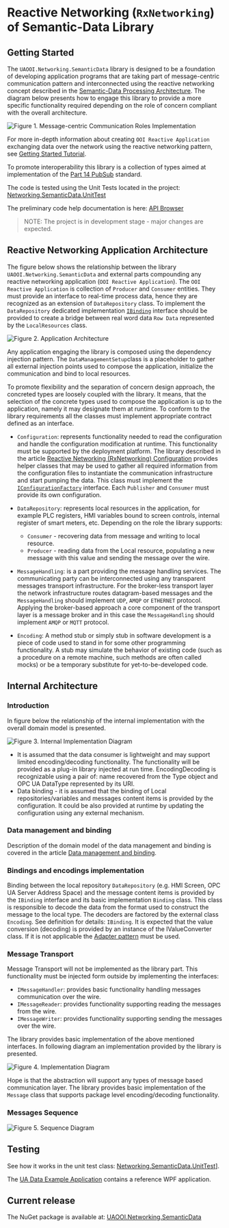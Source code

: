 # Reactive Networking (`RxNetworking`) of Semantic-Data Library

## Getting Started

The `UAOOI.Networking.SemanticData` library is designed to be a foundation of developing application programs that are taking part of message-centric communication pattern and interconnected using the reactive networking concept described in the [Semantic-Data Processing Architecture](../README.MessageCentricCommunication.md). The diagram below presents how to engage this library to provide a more specific functionality required depending on the role of concern compliant with the overall architecture.

![Figure 1. Message-centric Communication Roles Implementation](../../CommonResources/Media/DataManagementGeneralization.png)

For more in-depth information about creating `OOI Reactive Application` exchanging data over the network using the reactive networking pattern, see [Getting Started Tutorial](./READMEGettingStartedTutorial.md).

To promote interoperability this library is a collection of types aimed at implementation of the [Part 14 PubSub](README.PubSubMTF.md) standard.

The code is tested using the Unit Tests located in the project: [Networking.SemanticData.UnitTest][Networking.SemanticData.UnitTest]

The preliminary code help documentation is here: [API Browser](http://www.commsvr.com/download/OPC-UA-OOI/index.html)

> NOTE: The project is in development stage - major changes are expected.

## Reactive Networking Application Architecture

The figure below shows the relationship between the library `UAOOI.Networking.SemanticData` and external parts compounding any reactive networking application (`OOI Reactive Application`). The `OOI Reactive Application` is collection of `Producer` and `Consumer` entities. They must provide an interface to real-time process data, hence they are recognized as an extension of `DataRepository` class. To implement the `DataRepository` dedicated implementation [`IBinding`](http://www.commsvr.com/download/OPC-UA-OOI/html/T-UAOOI.Networking.SemanticData.DataRepository.IBinding.htm) interface should be provided to create a bridge between real word data `Row Data` represented by the `LocalResources` class.

![Figure 2. Application Architecture](../../CommonResources/Media/DataManagementExternalLibraries.png)

Any application engaging the library is composed using the dependency injection pattern. The `DataManagementSetup`class is a placeholder to gather all external injection points used to compose the application, initialize the communication and bind to local resources.

To promote flexibility and the separation of concern design approach, the concreted types are loosely coupled with the library. It means, that the selection of the concrete types used to compose the application is up to the application, namely it may designate them at runtime. To conform to the library requirements all the classes must implement appropriate contract defined as an interface.

- `Configuration`: represents functionality needed to read the configuration and handle the configuration modification at runtime. This functionality must be supported by the deployment platform. The library described in the article [Reactive Networking (RxNetworking) Configuration](../../Configuration/Networking/README.MD) provides helper classes that may be used to gather all required information from the configuration files to instantiate the communication infrastructure and start pumping the data. This class must implement the [`IConfigurationFactory`](http://www.commsvr.com/download/OPC-UA-OOI/html/T-UAOOI.Configuration.Core.IConfiguration.htm) interface. Each `Publisher` and `Consumer` must provide its own configuration.

- `DataRepository`:  represents local resources in the application, for example PLC registers, HMI variables bound to screen controls, internal register of smart meters, etc. Depending on the role the library supports:

  - `Consumer` - recovering data from message and writing to local resource.
  - `Producer` - reading data from the Local resource, populating a new message with this value and sending the message over the wire.

- `MessageHandling`: is a part providing the message handling services. The communicating party can be interconnected using any transparent messages transport infrastructure. For the broker-less transport layer the network infrastructure routes datagram-based messages and the `MessageHandling` should implement `UDP`, `AMQP` or `ETHERNET` protocol. Applying the broker-based approach a core component of the transport layer is a message broker and in this case the `MessageHandling` should implement `AMQP` or `MQTT` protocol.

- `Encoding`: A method stub or simply stub in software development is a piece of code used to stand in for some other programming functionality. A stub may simulate the behavior of existing code (such as a procedure on a remote machine, such methods are often called mocks) or be a temporary substitute for yet-to-be-developed code.

## Internal Architecture

### Introduction

In figure below the relationship of the internal implementation with the overall domain model is presented.

![Figure 3. Internal Implementation Diagram](../../CommonResources/Media/UADataIntegrationServices.UADataManagementClasses.png)

- It is assumed that the data consumer is lightweight and may support limited encoding/decoding functionality. The functionality will be  provided as a plug-in library injected at run time. EncodingDecoding is recognizable using a pair of: name recovered from the Type object and OPC UA DataType represented by its URI.
- Data binding - it is assumed that the binding of Local repositories/variables and messages content items is provided by the configuration. It could be also provided at runtime by updating the configuration using any external mechanism.

### Data management and binding

Description of the domain model of the data management and binding is covered in the article [Data management and binding](./READMEDataDiscoveryAndBinding.md).

### Bindings and encodings implementation

Binding between the local repository `DataRepository` (e.g. HMI Screen, OPC UA Server Address Space) and the message content items is provided by the `IBinding` interface and its basic implementation `Binding` class. This class is responsible to decode the data from the format used to construct the message to the local type. The decoders are factored by the external class `Encoding`. See definition for details: `IBinding`.
It is expected that the value conversion (decoding) is provided by an instance of the IValueConverter class. If it is not applicable the [Adapter pattern](http://www.dofactory.com/net/adapter-design-pattern) must be used.

### Message Transport

Message Transport will not be implemented as the library part. This functionality must be injected form outside by implementing the interfaces:

- `IMessageHandler`: provides basic functionality handling messages communication over the wire.
- `IMessageReader`: provides functionality supporting reading the messages from the wire.
- `IMessageWriter`: provides functionality supporting sending the messages over the wire.

The library provides basic implementation of the above mentioned interfaces. In following diagram an implementation provided by the library is presented.

![Figure 4. Implementation Diagram](../../CommonResources/Media/UADataIntegrationServices.UADataManagementClasses.MessageHandling.png)

Hope is that the abstraction will support any types of message based communication layer.
The library provides basic implementation of the `Message` class that supports package level encoding/decoding functionality.

### Messages Sequence

![Figure 5. Sequence Diagram](../../CommonResources/Media/MessagesLoop.png)

## Testing

See how it works in the unit test class: [Networking.SemanticData.UnitTest][Networking.SemanticData.UnitTest]].

The [UA Data Example Application](../../Networking/ReferenceApplication/README.MD) contains a reference WPF application.

## Current release

The NuGet package is available at: [UAOOI.Networking.SemanticData](https://www.nuget.org/packages/UAOOI.Networking.SemanticData/)

[Networking.SemanticData.UnitTest]:https://github.com/mpostol/OPC-UA-OOI/tree/master/Networking/Tests/SemanticDatalUnitTest
